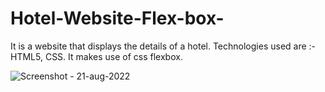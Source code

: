 # Hotel-Website-Flex-box-
It is a website that displays the details of a hotel. Technologies used are :- HTML5, CSS. It makes use of css flexbox.


![Screenshot - 21-aug-2022](https://user-images.githubusercontent.com/87596690/185800993-686eb8e6-22f9-400b-b1cf-a2fda83b4637.png)
